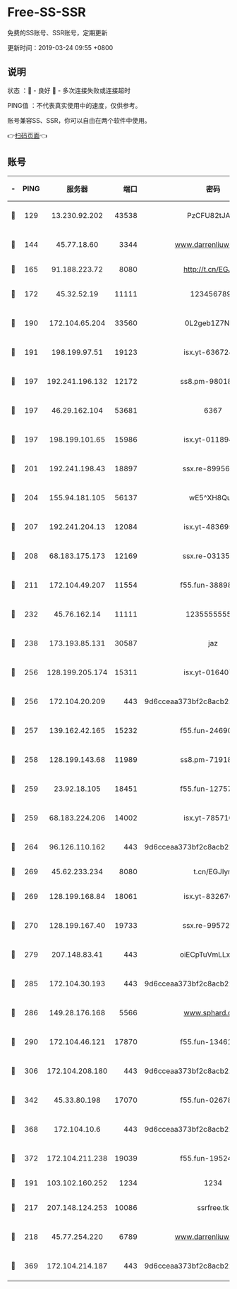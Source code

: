 # Free-SS-SSR

免费的SS账号、SSR账号，定期更新

更新时间：2019-03-24 09:55 +0800

## 说明

状态     ：🙂 - 良好 🙁 - 多次连接失败或连接超时

PING值   ：不代表真实使用中的速度，仅供参考。

账号兼容SS、SSR，你可以自由在两个软件中使用。

👉[扫码页面](https://liesauer.github.io/Free-SS-SSR/)👈

## 账号

|-|PING|服务器|端口|密码|加密方式|区域|
|:----:|:----:|:-----:|-----:|:----:|:----:|:----:|
|🙂|129|13.230.92.202|43538|PzCFU82tJAdZ|aes-256-cfb|JP|
|🙂|144|45.77.18.60|3344|www.darrenliuwei.com|aes-256-cfb|JP|
|🙂|165|91.188.223.72|8080|http://t.cn/EGJIyrl|rc4-md5|RU|
|🙂|172|45.32.52.19|11111|1234567890|aes-256-cfb|JP|
|🙂|190|172.104.65.204|33560|0L2geb1Z7NQM|aes-256-cfb|JP|
|🙂|191|198.199.97.51|19123|isx.yt-63672432|aes-256-cfb|US|
|🙂|197|192.241.196.132|12172|ss8.pm-98018739|aes-256-cfb|US|
|🙂|197|46.29.162.104|53681|6367|aes-128-ctr|RU|
|🙂|197|198.199.101.65|15986|isx.yt-01189447|aes-256-cfb|US|
|🙂|201|192.241.198.43|18897|ssx.re-89956997|aes-256-cfb|US|
|🙂|204|155.94.181.105|56137|wE5^XH8Quw|aes-256-cfb|US|
|🙂|207|192.241.204.13|12084|isx.yt-48369585|aes-256-cfb|US|
|🙂|208|68.183.175.173|12169|ssx.re-03135267|aes-256-cfb|US|
|🙂|211|172.104.49.207|11554|f55.fun-38898719|aes-256-cfb|SG|
|🙂|232|45.76.162.14|11111|123555555555|aes-256-cfb|SG|
|🙂|238|173.193.85.131|30587|jaz|aes-256-cfb|US|
|🙂|256|128.199.205.174|15311|isx.yt-01640799|aes-256-cfb|SG|
|🙂|256|172.104.20.209|443|9d6cceaa373bf2c8acb22e60b6a58be6|aes-256-cfb|US|
|🙂|257|139.162.42.165|15232|f55.fun-24690727|aes-256-cfb|SG|
|🙂|258|128.199.143.68|11989|ss8.pm-71918641|aes-256-cfb|SG|
|🙂|259|23.92.18.105|18451|f55.fun-12757664|aes-256-cfb|US|
|🙂|259|68.183.224.206|14002|isx.yt-78571026|aes-256-cfb|SG|
|🙂|264|96.126.110.162|443|9d6cceaa373bf2c8acb22e60b6a58be6|aes-256-cfb|US|
|🙂|269|45.62.233.234|8080|t.cn/EGJIyrl|rc4-md5|CA|
|🙂|269|128.199.168.84|18061|isx.yt-83267629|aes-256-cfb|SG|
|🙂|270|128.199.167.40|19733|ssx.re-99572937|aes-256-cfb|SG|
|🙂|279|207.148.83.41|443|oiECpTuVmLLxk4Ts|aes-256-cfb|AU|
|🙂|285|172.104.30.193|443|9d6cceaa373bf2c8acb22e60b6a58be6|aes-256-cfb|US|
|🙂|286|149.28.176.168|5566|www.sphard.com|aes-256-cfb|AU|
|🙂|290|172.104.46.121|17870|f55.fun-13461300|aes-256-cfb|SG|
|🙂|306|172.104.208.180|443|9d6cceaa373bf2c8acb22e60b6a58be6|aes-256-cfb|US|
|🙂|342|45.33.80.198|17070|f55.fun-02678742|aes-256-cfb|US|
|🙂|368|172.104.10.6|443|9d6cceaa373bf2c8acb22e60b6a58be6|aes-256-cfb|US|
|🙂|372|172.104.211.238|19039|f55.fun-19524723|aes-256-cfb|US|
|🙂|191|103.102.160.252|1234|1234|rc4-md5|JP|
|🙂|217|207.148.124.253|10086|ssrfree.tk|aes-256-cfb|SG|
|🙂|218|45.77.254.220|6789|www.darrenliuwei.com|aes-256-cfb|SG|
|🙂|369|172.104.214.187|443|9d6cceaa373bf2c8acb22e60b6a58be6|aes-256-cfb|US|
